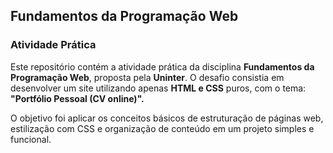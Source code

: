 ## Fundamentos da Programação Web
### Atividade Prática
Este repositório contém a atividade prática da disciplina **Fundamentos da Programação Web**, proposta pela **Uninter**. O desafio consistia em desenvolver um site utilizando apenas **HTML e CSS** puros, com o tema: **"Portfólio Pessoal (CV online)".**

O objetivo foi aplicar os conceitos básicos de estruturação de páginas web, estilização com CSS e organização de conteúdo em um projeto simples e funcional.